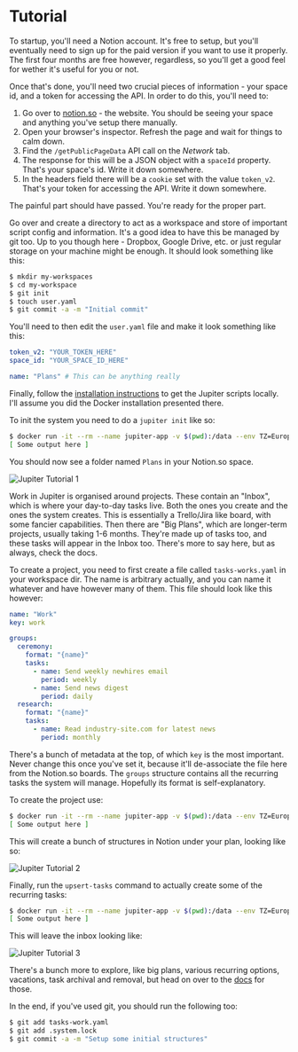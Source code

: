 # Tutorial

To startup, you'll need a Notion account. It's free to setup, but you'll eventually need to sign up for the paid version if you want to use it properly. The first four months are free however, regardless, so you'll get a good feel for wether it's useful for you or not.

Once that's done, you'll need two crucial pieces of information - your space id, and a token for accessing the API. In order to do this, you'll need to:
1. Go over to [notion.so](https://www.notion.so/) - the website. You should be seeing your space and anything you've setup there manually.
2. Open your browser's inspector. Refresh the page and wait for things to calm down.
3. Find the `/getPublicPageData` API call on the _Network_ tab.
4. The response for this will be a JSON object with a `spaceId` property. That's your space's id. Write it down somewhere.
5. In the headers field there will be a `cookie` set with the value `token_v2`. That's your token for accessing the API. Write it down somewhere.

The painful part should have passed. You're ready for the proper part.

Go over and create a directory to act as a workspace and store of important script config and information. It's a good idea to have this be managed by git too. Up to you though here - Dropbox, Google Drive, etc. or just regular storage on your machine might be enough. It should look something like this:

```bash
$ mkdir my-workspaces
$ cd my-workspace
$ git init
$ touch user.yaml
$ git commit -a -m "Initial commit"
```

You'll need to then edit the `user.yaml` file and make it look something like this:

```yaml
token_v2: "YOUR_TOKEN_HERE"
space_id: "YOUR_SPACE_ID_HERE"

name: "Plans" # This can be anything really
```

Finally, follow the [installation instructions](https://github.com/horia141/jupiter/blob/master/docs/install.md) to get the Jupiter scripts locally. I'll assume you did the Docker installation presented there.

To init the system you need to do a `jupiter init` like so:

```bash
$ docker run -it --rm --name jupiter-app -v $(pwd):/data --env TZ=Europe/Bucharest jupiter init /data/user.yaml
[ Some output here ]
```

You should now see a folder named `Plans` in your Notion.so space.

![Jupiter Tutorial 1](/assets/jupiter-tutorial-1.png)

Work in Jupiter is organised around projects. These contain an "Inbox", which is where your day-to-day tasks live. Both the ones you create and the ones the system creates. This is essentially a Trello/Jira like board, with some fancier capabilities. Then there are "Big Plans", which are longer-term projects, usually taking 1-6 months. They're made up of tasks too, and these tasks will appear in the Inbox too. There's more to say here, but as always, check the docs.

To create a project, you need to first create a file called `tasks-works.yaml` in your workspace dir. The name is arbitrary actually, and you can name it whatever and have however many of them. This file should look like this however:

```yaml
name: "Work"
key: work

groups:
  ceremony:
    format: "{name}"
    tasks:
      - name: Send weekly newhires email
        period: weekly
      - name: Send news digest
        period: daily
  research:
    format: "{name}"
    tasks:
      - name: Read industry-site.com for latest news
        period: monthly
```

There's a bunch of metadata at the top, of which `key` is the most important. Never change this once you've set it, because it'll de-associate the file here from the Notion.so boards. The `groups` structure contains all the recurring tasks the system will manage. Hopefully its format is self-explanatory.

To create the project use:

```bash
$ docker run -it --rm --name jupiter-app -v $(pwd):/data --env TZ=Europe/Bucharest jupiter create-project /data/user.yaml /data/tasks-work.yaml
[ Some output here ]
```

This will create a bunch of structures in Notion under your plan, looking like so:

![Jupiter Tutorial 2](/assets/jupiter-tutorial-2.png)

Finally, run the `upsert-tasks` command to actually create some of the recurring tasks:

```bash
$ docker run -it --rm --name jupiter-app -v $(pwd):/data --env TZ=Europe/Bucharest jupiter upsert-tasks /data/user.yaml /data/tasks-work.yaml
[ Some output here ]
```

This will leave the inbox looking like:

![Jupiter Tutorial 3](/assets/jupiter-tutorial-3.png)

There's a bunch more to explore, like big plans, various recurring options, vacations, task archival and removal, but head on over to the [docs](https://github.com/horia141/jupiter/tree/master/docs) for those.

In the end, if you've used git, you should run the following too:

```bash
$ git add tasks-work.yaml
$ git add .system.lock
$ git commit -a -m "Setup some initial structures"
```
